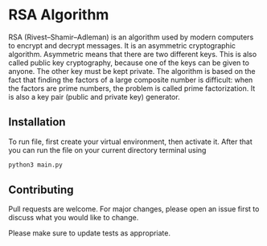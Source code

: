 # RSA Algorithm

RSA (Rivest–Shamir–Adleman) is an algorithm used by modern computers to encrypt and decrypt messages. It is an asymmetric cryptographic algorithm. Asymmetric means that there are two different keys. This is also called public key cryptography, because one of the keys can be given to anyone. The other key must be kept private. The algorithm is based on the fact that finding the factors of a large composite number is difficult: when the factors are prime numbers, the problem is called prime factorization. It is also a key pair (public and private key) generator.

## Installation

To run file, first create your virtual environment, then activate it. After that you can run the file on your current directory terminal using

```bash
python3 main.py
```

## Contributing

Pull requests are welcome. For major changes, please open an issue first to discuss what you would like to change.

Please make sure to update tests as appropriate.
